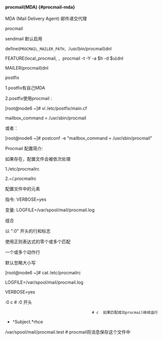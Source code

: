 #### procmail(MDA) {#procmail-mda}

MDA (Mail Delivery Agent) 邮件递交代理

procmail

sendmail 默认启用

define(`PROCMAIL_MAILER_PATH, `/usr/bin/procmail)dnl

FEATURE(local_procmail, `, `procmail -t -Y -a $h -d $u)dnl

MAILER(procmail)dnl

postfix

1.postfix有自己MDA

2.postfix使用procmail :

[root@node6 ~]# vi /etc/postfix/main.cf

mailbox_command = /usr/sbin/procmail

或者：

[root@node6 ~]# postconf -e &quot;mailbox_command = /usr/sbin/procmail&quot;

Procmail 配置简介:

如果存在，配置文件会被依次处理

1./etc/procmailrc

2.~/.procmailrc

配置文件中的元素

指令: VERBOSE=yes

变量: LOGFILE=/var/spool/mail/procmail.log

组合

以 &quot;:0&quot; 开头的行和标志

使用正则表达式的零个或多个匹配

一个或多个动作行

默认忽略大小写

[root@node6 ~]# cat /etc/procmailrc                    

LOGFILE=/var/spool/mail/procmail.log

VERBOSE=yes

:0 c                                      # :0 开头

                                           # c  如果匹配成功procmail继续运行

* ^Subject.*rhce

/var/spool/mail/procmail.test   # procmail将消息保存这个文件中